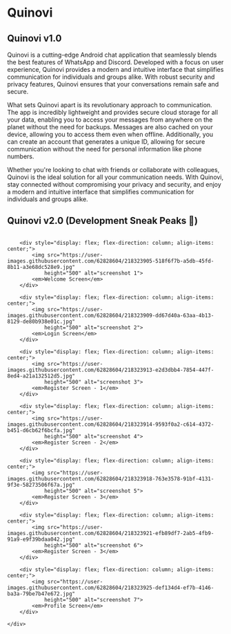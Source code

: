 # Quinovi

## Quinovi v1.0
Quinovi is a cutting-edge Android chat application that seamlessly blends the best features of WhatsApp and Discord. Developed with a focus on user experience, Quinovi provides a modern and intuitive interface that simplifies communication for individuals and groups alike. With robust security and privacy features, Quinovi ensures that your conversations remain safe and secure.

What sets Quinovi apart is its revolutionary approach to communication. The app is incredibly lightweight and provides secure cloud storage for all your data, enabling you to access your messages from anywhere on the planet without the need for backups. Messages are also cached on your device, allowing you to access them even when offline. Additionally, you can create an account that generates a unique ID, allowing for secure communication without the need for personal information like phone numbers.

Whether you're looking to chat with friends or collaborate with colleagues, Quinovi is the ideal solution for all your communication needs. With Quinovi, stay connected without compromising your privacy and security, and enjoy a modern and intuitive interface that simplifies communication for individuals and groups alike.


## Quinovi v2.0 (Development Sneak Peaks 👀)

<div style="display: flex; flex-wrap: wrap; flex-direction: row; row-gap: 3rem; column-gap: 2rem;">

        <div style="display: flex; flex-direction: column; align-items: center;">
            <img src="https://user-images.githubusercontent.com/62828604/218323905-518f6f7b-a5db-45fd-8b11-a3e68dc528e9.jpg"
                height="500" alt="screenshot 1">
            <em>Welcome Screen</em>
        </div>

        <div style="display: flex; flex-direction: column; align-items: center;">
            <img src="https://user-images.githubusercontent.com/62828604/218323909-dd67d40a-63aa-4b13-8129-de80b938e01c.jpg"
                height="500" alt="screenshot 2">
            <em>Login Screen</em>
        </div>

        <div style="display: flex; flex-direction: column; align-items: center;">
            <img src="https://user-images.githubusercontent.com/62828604/218323913-e2d3dbb4-7854-447f-8ed4-a21a132512d5.jpg"
                height="500" alt="screenshot 3">
            <em>Register Screen - 1</em>
        </div>

        <div style="display: flex; flex-direction: column; align-items: center;">
            <img src="https://user-images.githubusercontent.com/62828604/218323914-9593f0a2-c614-4372-b451-d6cb62f6bcfa.jpg"
                height="500" alt="screenshot 4">
            <em>Register Screen - 2</em>
        </div>

        <div style="display: flex; flex-direction: column; align-items: center;">
            <img src="https://user-images.githubusercontent.com/62828604/218323918-763e3578-91bf-4131-9f3e-58273506f67a.jpg"
                height="500" alt="screenshot 5">
            <em>Register Screen - 3</em>
        </div>

        <div style="display: flex; flex-direction: column; align-items: center;">
            <img src="https://user-images.githubusercontent.com/62828604/218323921-efb89df7-2ab5-4fb9-91a9-e9f39bdaa042.jpg"
                height="500" alt="screenshot 6">
            <em>Register Screen - 3</em>
        </div>

        <div style="display: flex; flex-direction: column; align-items: center;">
            <img src="https://user-images.githubusercontent.com/62828604/218323925-def134d4-ef7b-4146-ba3a-79be7b47e672.jpg"
                height="500" alt="screenshot 7">
            <em>Profile Screen</em>
        </div>
        
    </div>
